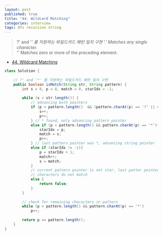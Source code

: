 ```yaml
---
layout: post
published: true
title: "44. Wildcard Matching"
categories: interview
tags: dfs recursion string
---
```


> ?' and '*' 를 지원하는 와일드카드 패턴 일치 구현
> '.' Matches any single character.​​​​  
> '*' Matches zero or more of the preceding element.  

- [44. Wildcard Matching](https://leetcode.com/problems/wildcard-matching/)

```java
class Solution {
    
    // ?' and '*' 를 지원하는 와일드카드 패턴 일치 구현
    public boolean isMatch(String str, String pattern) {
        int s = 0, p = 0, match = 0, starIdx = -1;
        
        while (s < str.length()) {
            // advancing both pointers
            if (p < pattern.length()  && (pattern.charAt(p) == '?' || str.charAt(s) == pattern.charAt(p))){
                s++;
                p++;
            } // * found, only advancing pattern pointer
            else if (p < pattern.length() && pattern.charAt(p) == '*'){
                starIdx = p;
                match = s;
                p++;
            } // last pattern pointer was *, advancing string pointer
            else if (starIdx != -1){
                p = starIdx + 1;
                match++;
                s = match;
            }
            // current pattern pointer is not star, last patter pointer was not *
            // characters do not match
            else {
                return false;
            }
        }
        
        // check for remaining characters in pattern
        while (p < pattern.length() && pattern.charAt(p) == '*')
            p++;
        
        return p == pattern.length();
    }
}
```